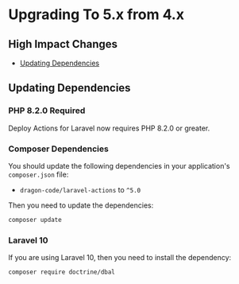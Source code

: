 # Upgrading To 5.x from 4.x

## High Impact Changes

- [Updating Dependencies](#updating-dependencies)

## Updating Dependencies

### PHP 8.2.0 Required

Deploy Actions for Laravel now requires PHP 8.2.0 or greater.

### Composer Dependencies

You should update the following dependencies in your application's `composer.json` file:

- `dragon-code/laravel-actions` to `^5.0`

Then you need to update the dependencies:

```bash
composer update
```

### Laravel 10

If you are using Laravel 10, then you need to install the dependency:

```bash
composer require doctrine/dbal
```
